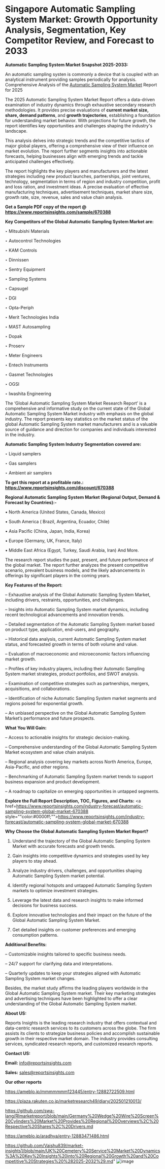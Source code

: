 # Singapore Automatic Sampling System Market: Growth Opportunity Analysis, Segmentation, Key Competitor Review, and Forecast to 2033

<strong>Automatic Sampling System Market Snapshot 2025-2033:</strong>

An automatic sampling systen is commonly a device that is coupled with an analytical instrument providing samples periodically for analysis. Comprehensive Analysis of the <a href=https://www.reportsinsights.com/sample/670388>Automatic Sampling System Market</a> Report for 2025

The 2025 Automatic Sampling System Market Report offers a data-driven examination of industry dynamics through exhaustive secondary research methodologies. It provides precise evaluations of <strong>current market size, share, demand patterns</strong>, and <strong>growth trajectories</strong>, establishing a foundation for understanding market behavior. With projections for future growth, the report identifies key opportunities and challenges shaping the industry's landscape.

This analysis delves into strategic trends and the competitive tactics of major global players, offering a comprehensive view of their influence on market evolution. The report further segments insights into actionable forecasts, helping businesses align with emerging trends and tackle anticipated challenges effectively.

The report highlights the key players and manufacturers and the latest strategies including new product launches, partnerships, joint ventures, technology, segmentation in terms of region and industry competition, profit and loss ration, and investment ideas. A precise evaluation of effective manufacturing techniques, advertisement techniques, market share size, growth rate, size, revenue, sales and value chain analysis.

<strong>Get a Sample PDF copy of the report @ <a href=https://www.reportsinsights.com/sample/670388 style=color:#0000ff;>https://www.reportsinsights.com/sample/670388</a></strong>

<strong>Key Competitors of the Global Automatic Sampling System Market are:</strong>

‣ Mitsubishi Materials

‣ Autocontrol Technologies

‣ KAM Controls

‣ Dinnissen

‣ Sentry Equipment

‣ Sampling Systems

‣ Capsugel

‣ DGI

‣ Opta-Periph

‣ Merit Technologies India

‣ MAST Autosampling

‣ Dopak

‣ Proserv

‣ Meter Engineers

‣ Entech Instruments

‣ Gasmet Technologies

‣ OGSI

‣ Iwashita Engineering

The ‘Global Automatic Sampling System Market Research Report’ is a comprehensive and informative study on the current state of the Global Automatic Sampling System Market industry with emphasis on the global industry. The report presents key statistics on the market status of the global Automatic Sampling System market manufacturers and is a valuable source of guidance and direction for companies and individuals interested in the industry.

<strong>Automatic Sampling System Industry Segmentation covered are:</strong>

‣ Liquid samplers

‣ Gas samplers

‣ Ambient air samplers

<strong>To get this report at a profitable rate.: <a href=https://www.reportsinsights.com/discount/670388 style=color:#0000ff;>https://www.reportsinsights.com/discount/670388</a></strong>

<strong>Regional Automatic Sampling System Market (Regional Output, Demand &amp; Forecast by Countries):-</strong>

• North America (United States, Canada, Mexico)

• South America ( Brazil, Argentina, Ecuador, Chile)

• Asia Pacific (China, Japan, India, Korea)

• Europe (Germany, UK, France, Italy)

• Middle East Africa (Egypt, Turkey, Saudi Arabia, Iran) And More.

The research report studies the past, present, and future performance of the global market. The report further analyzes the present competitive scenario, prevalent business models, and the likely advancements in offerings by significant players in the coming years.

<strong>Key Features of the Report:</strong>

– Exhaustive analysis of the Global Automatic Sampling System Market, including drivers, restraints, opportunities, and challenges.

– Insights into Automatic Sampling System market dynamics, including recent technological advancements and innovation trends.

– Detailed segmentation of the Automatic Sampling System market based on product type, application, end-users, and geography.

– Historical data analysis, current Automatic Sampling System market status, and forecasted growth in terms of both volume and value.

– Evaluation of macroeconomic and microeconomic factors influencing market growth.

– Profiles of key industry players, including their Automatic Sampling System market strategies, product portfolios, and SWOT analysis.

– Examination of competitive strategies such as partnerships, mergers, acquisitions, and collaborations.

– Identification of niche Automatic Sampling System market segments and regions poised for exponential growth.

– An unbiased perspective on the Global Automatic Sampling System Market’s performance and future prospects.

<strong>What You Will Gain:</strong>

– Access to actionable insights for strategic decision-making.

– Comprehensive understanding of the Global Automatic Sampling System Market ecosystem and value chain analysis.

– Regional analysis covering key markets across North America, Europe, Asia-Pacific, and other regions.

– Benchmarking of Automatic Sampling System market trends to support business expansion and product development.

– A roadmap to capitalize on emerging opportunities in untapped segments.

<strong>Explore the Full Report Description, TOC, Figures, and Charts:</strong>
<a href=https://www.reportsinsights.com/industry-forecast/automatic-sampling-system-global-market-670388 style=""color:#0000ff;"">https://www.reportsinsights.com/industry-forecast/automatic-sampling-system-global-market-670388</a>

<strong>Why Choose the Global Automatic Sampling System Market Report?</strong>

1. Understand the trajectory of the Global Automatic Sampling System Market with accurate forecasts and growth trends.

2. Gain insights into competitive dynamics and strategies used by key players to stay ahead.

3. Analyze industry drivers, challenges, and opportunities shaping Automatic Sampling System market potential.

4. Identify regional hotspots and untapped Automatic Sampling System markets to optimize investment strategies.

5. Leverage the latest data and research insights to make informed decisions for business success.

6. Explore innovative technologies and their impact on the future of the Global Automatic Sampling System Market.

7. Get detailed insights on customer preferences and emerging consumption patterns.

<strong>Additional Benefits:</strong>

– Customizable insights tailored to specific business needs.

– 24/7 support for clarifying data and interpretations.

– Quarterly updates to keep your strategies aligned with Automatic Sampling System market changes.

Besides, the market study affirms the leading players worldwide in the Global Automatic Sampling System market. Their key marketing strategies and advertising techniques have been highlighted to offer a clear understanding of the Global Automatic Sampling System market.

<strong><strong>About US</strong>:</strong>

Reports Insights is the leading research industry that offers contextual and data-centric research services to its customers across the globe. The firm assists its clients to strategize business policies and accomplish sustainable growth in their respective market domain. The industry provides consulting services, syndicated research reports, and customized research reports.

<strong>Contact US:</strong>

<p class=><b>Email:</b> <a href=mailto:info@reportsinsights.com>info@reportsinsights.com</a></p>
<p class=><b>Sales:</b> <a href=mailto:sales@reportsinsights.com>sales@reportsinsights.com</a></p>

<strong>Our other reports</strong>

<a href=https://ameblo.jp/mmmmmmm123445/entry-12882722509.html>https://ameblo.jp/mmmmmmm123445/entry-12882722509.html</a>

<a href=https://plaza.rakuten.co.jp/marketresearch49/diary/202501210013/>https://plaza.rakuten.co.jp/marketresearch49/diary/202501210013/</a>

<a href=https://github.com/swa-lang/RImarketreport/blob/main/Germany%20Wedge%20Wire%20Screen%20Cylinders%20Market%20Provides%20Regional%20Overviews%2C%20Respective%20Shares%2C%20Drivers.md>https://github.com/swa-lang/RImarketreport/blob/main/Germany%20Wedge%20Wire%20Screen%20Cylinders%20Market%20Provides%20Regional%20Overviews%2C%20Respective%20Shares%2C%20Drivers.md</a>

<a href=https://ameblo.jp/aradhya/entry-12883471486.html>https://ameblo.jp/aradhya/entry-12883471486.html</a>

<a href=https://github.com/Vaishu839/market-insights1/blob/main/UK%20Cemetery%20Service%20Market%20Dynamics%3A%20Key%20Insights%20into%20Regional%20Growth%20and%20Competitive%20Strategies%20%282025-2032%29.md>https://github.com/Vaishu839/market-insights1/blob/main/UK%20Cemetery%20Service%20Market%20Dynamics%3A%20Key%20Insights%20into%20Regional%20Growth%20and%20Competitive%20Strategies%20%282025-2032%29.md</a>"
![image](https://github.com/user-attachments/assets/4b02cef9-5cd8-48b3-a826-6ef3021b7a63)
